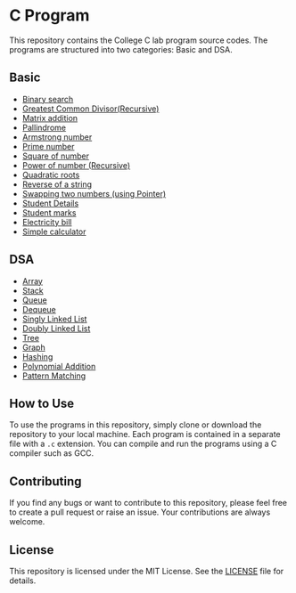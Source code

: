 # C Program

This repository contains the College C lab program source codes. The programs are structured into two categories: Basic and DSA.

## Basic
- [Binary search](programs/Basics/binary_search.c)
- [Greatest Common Divisor(Recursive)](programs/Basics/gcd_rec.c)
- [Matrix addition](programs/Basics/matrix_sum.c)
- [Pallindrome](programs/Basics/palindrome.c)
- [Armstrong number](programs/Basics/armstrong.c)
- [Prime number](programs/Basics/prime.c)
- [Square of number](programs/Basics/square.c)
- [Power of number (Recursive)](programs/Basics/pow_rec.c)
- [Quadratic roots](programs/Basics/quadratic.c)
- [Reverse of a string](programs/Basics/string_rev.c)
- [Swapping two numbers (using Pointer)](programs/Basics/swap.c)
- [Student Details](programs/Basics/student.c)
- [Student marks](programs/Basics/percentage.c)
- [Electricity bill](programs/Basics/ebill.c)
- [Simple calculator](programs/Basics/calculator.c)



## DSA

- [Array](programs/DSA/array.c)
- [Stack](programs/DSA/stack.c)
- [Queue](programs/DSA/queue.c)
- [Dequeue](programs/DSA/circular_queue.c)
- [Singly Linked List](programs/DSA/linked_list.c)
- [Doubly Linked List](programs/DSA/doubly_linked_list.c)
- [Tree](programs/DSA/bfsdfs.c)
- [Graph](programs/DSA/g.c)
- [Hashing](programs/DSA/hashing.c)
- [Polynomial Addition](programs/DSA/poly.c)
- [Pattern Matching](programs/DSA/str.c)


## How to Use
To use the programs in this repository, simply clone or download the repository to your local machine. Each program is contained in a separate file with a `.c` extension. You can compile and run the programs using a C compiler such as GCC.

## Contributing
If you find any bugs or want to contribute to this repository, please feel free to create a pull request or raise an issue. Your contributions are always welcome.

## License
This repository is licensed under the MIT License. See the [LICENSE](LICENSE) file for details.

